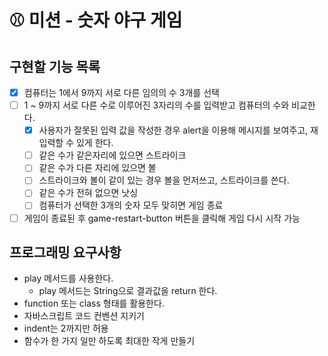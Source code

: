 # ⚾ 미션 - 숫자 야구 게임

## 구현할 기능 목록

- [X] 컴퓨터는 1에서 9까지 서로 다른 임의의 수 3개를 선택
- [ ] 1 ~ 9까지 서로 다른 수로 이루어진 3자리의 수를 입력받고 컴퓨터의 수와 비교한다.
  - [X] 사용자가 잘못된 입력 값을 작성한 경우 alert을 이용해 메시지를 보여주고, 재입력할 수 있게 한다.
  - [ ] 같은 수가 같은자리에 있으면 스트라이크
  - [ ] 같은 수가 다른 자리에 있으면 볼
  - [ ] 스트라이크와 볼이 같이 있는 경우 볼을 먼저쓰고, 스트라이크를 쓴다.
  - [ ] 같은 수가 전혀 없으면 낫싱
  - [ ] 컴퓨터가 선택한 3개의 숫자 모두 맞히면 게임 종료
- [ ] 게임이 종료된 후 game-restart-button 버튼을 클릭해 게임 다시 시작 가능

## 프로그래밍 요구사항

- play 메서드를 사용한다.
  - play 메서드는 String으로 결과값을 return 한다.
- function 또는 class 형태를 활용한다.
- 자바스크립트 코드 컨벤션 지키기
- indent는 2까지만 허용
- 함수가 한 가지 일만 하도록 최대한 작게 만들기
